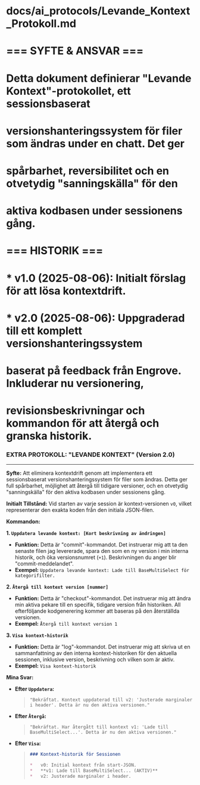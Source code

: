 # docs/ai_protocols/Levande_Kontext_Protokoll.md
#
# === SYFTE & ANSVAR ===
# Detta dokument definierar "Levande Kontext"-protokollet, ett sessionsbaserat
# versionshanteringssystem för filer som ändras under en chatt. Det ger
# spårbarhet, reversibilitet och en otvetydig "sanningskälla" för den
# aktiva kodbasen under sessionens gång.
#
# === HISTORIK ===
# * v1.0 (2025-08-06): Initialt förslag för att lösa kontextdrift.
# * v2.0 (2025-08-06): Uppgraderad till ett komplett versionshanteringssystem
#   baserat på feedback från Engrove. Inkluderar nu versionering,
#   revisionsbeskrivningar och kommandon för att återgå och granska historik.

### EXTRA PROTOKOLL: "LEVANDE KONTEXT" (Version 2.0)
----------------------------------------------------------------
**Syfte:** Att eliminera kontextdrift genom att implementera ett sessionsbaserat versionshanteringssystem för filer som ändras. Detta ger full spårbarhet, möjlighet att återgå till tidigare versioner, och en otvetydig "sanningskälla" för den aktiva kodbasen under sessionens gång.

**Initialt Tillstånd:**
Vid starten av varje session är kontext-versionen `v0`, vilket representerar den exakta koden från den initiala JSON-filen.

**Kommandon:**

**1. `Uppdatera levande kontext: [Kort beskrivning av ändringen]`**
   *   **Funktion:** Detta är "commit"-kommandot. Det instruerar mig att ta den senaste filen jag levererade, spara den som en ny version i min interna historik, och öka versionsnumret (`+1`). Beskrivningen du anger blir "commit-meddelandet".
   *   **Exempel:** `Uppdatera levande kontext: Lade till BaseMultiSelect för kategorifilter.`

**2. `Återgå till kontext version [nummer]`**
   *   **Funktion:** Detta är "checkout"-kommandot. Det instruerar mig att ändra min aktiva pekare till en specifik, tidigare version från historiken. All efterföljande kodgenerering kommer att baseras på den återställda versionen.
   *   **Exempel:** `Återgå till kontext version 1`

**3. `Visa kontext-historik`**
   *   **Funktion:** Detta är "log"-kommandot. Det instruerar mig att skriva ut en sammanfattning av den interna kontext-historiken för den aktuella sessionen, inklusive version, beskrivning och vilken som är aktiv.
   *   **Exempel:** `Visa kontext-historik`

**Mina Svar:**

*   **Efter `Uppdatera`:**
    > `"Bekräftat. Kontext uppdaterad till v2: 'Justerade marginaler i header'. Detta är nu den aktiva versionen."`

*   **Efter `Återgå`:**
    > `"Bekräftat. Har återgått till kontext v1: 'Lade till BaseMultiSelect...'. Detta är nu den aktiva versionen."`

*   **Efter `Visa`:**
    > ```markdown
    > ### Kontext-historik för Sessionen
    >
    > *   v0: Initial kontext från start-JSON.
    > *   **v1: Lade till BaseMultiSelect... (AKTIV)**
    > *   v2: Justerade marginaler i header.
    > ```
